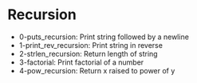 # Recursion

- 0-puts_recursion: Print string followed by a newline
- 1-print_rev_recursion: Print string in reverse
- 2-strlen_recursion: Return length of string
- 3-factorial: Print factorial of a number
- 4-pow_recursion: Return x raised to power of y
